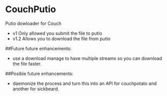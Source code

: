 CouchPutio
==========

Putio dowloader for Couch

 * v1 Only allowed you submit the file to putio
 * v1.2 Allows you to download the file from putio

##Future future enhancements:
 * use a download manage to have multiple streams so you can download the file faster.

##Posible future enhancements:
 * daemonize the process and turn this into an API for couchpotato and another for sickbeard.
